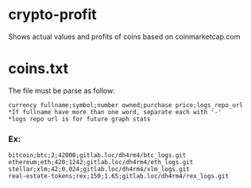 # crypto-profit
Shows actual values and profits of coins based on coinmarketcap.com

# coins.txt

The file must be parse as follow:
```
currency fullname;symbol;number owned;purchase price;logs_repo_url
*If fullname have more than one word, separate each with '-'
*logs repo url is for future graph stats
```

### Ex:

```
bitcoin;btc;2;42000;gitlab.loc/dh4rm4/btc_logs.git
ethereum;eth;420;1242;gitlab.loc/dh4rm4/eth_logs.git
stellar;xlm;42;0.024;gitlab.loc/dh4rm4/xlm_logs.git
real-estate-tokens;rex;150;1.65;gitlab.loc/dh4rm4/rex_logs.git
```
